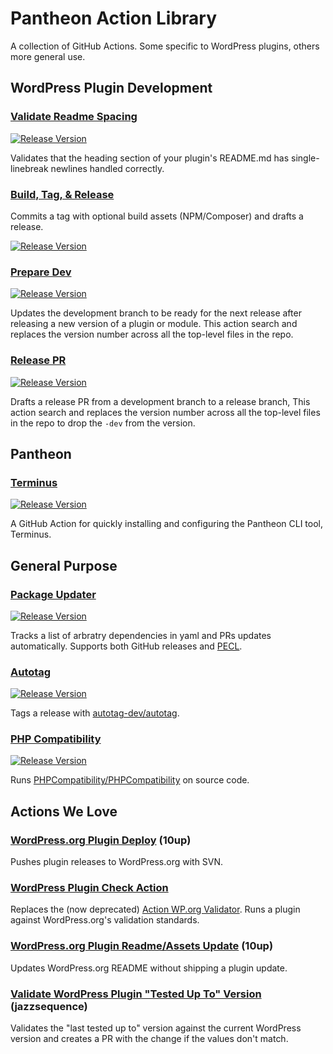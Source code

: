 # Pantheon Action Library

A collection of GitHub Actions. Some specific to WordPress plugins, others more general use.

## WordPress Plugin Development

### [Validate Readme Spacing](https://github.com/pantheon-systems/validate-readme-spacing)

[![Release Version](https://img.shields.io/github/release/pantheon-systems/validate-readme-spacing.svg)](https://github.com/pantheon-systems/validate-readme-spacing/releases/latest)

Validates that the heading section of your plugin's README.md has single-linebreak newlines handled correctly.

### [Build, Tag, & Release](https://github.com/pantheon-systems/plugin-release-actions/?tab=readme-ov-file#build-tag-and-release)

Commits a tag with optional build assets (NPM/Composer) and drafts a release.

[![Release Version](https://img.shields.io/github/release/pantheon-systems/plugin-release-actions.svg)](https://github.com/pantheon-systems/plugin-release-actions/releases/latest)

### [Prepare Dev](https://github.com/pantheon-systems/plugin-release-actions/?tab=readme-ov-file#prepare-dev)

[![Release Version](https://img.shields.io/github/release/pantheon-systems/plugin-release-actions.svg)](https://github.com/pantheon-systems/plugin-release-actions/releases/latest)

Updates the development branch to be ready for the next release after releasing a new version of a plugin or module. This action search and replaces the version number across all the top-level files in the repo.

### [Release PR](https://github.com/pantheon-systems/plugin-release-actions/?tab=readme-ov-file#release-pr)

[![Release Version](https://img.shields.io/github/release/pantheon-systems/plugin-release-actions.svg)](https://github.com/pantheon-systems/plugin-release-actions/releases/latest)

Drafts a release PR from a development branch to a release branch, This action search and replaces the version number across all the top-level files in the repo to drop the `-dev` from the version.

## Pantheon

### [Terminus](https://github.com/pantheon-systems/terminus-github-actions)

[![Release Version](https://img.shields.io/github/release/pantheon-systems/terminus-github-actions.svg)](https://github.com/pantheon-systems/terminus-github-actions/releases/latest)

A GitHub Action for quickly installing and configuring the Pantheon CLI tool, Terminus.

## General Purpose

### [Package Updater](https://github.com/pantheon-systems/action-package-updater)

[![Release Version](https://img.shields.io/github/release/pantheon-systems/action-package-updater.svg)](https://github.com/pantheon-systems/action-package-updater/releases/latest)

Tracks a list of arbratry dependencies in yaml and PRs updates automatically. Supports both GitHub releases and [PECL](https://pecl.php.net/).

### [Autotag](https://github.com/pantheon-systems/action-autotag)

[![Release Version](https://img.shields.io/github/release/pantheon-systems/action-autotag.svg)](https://github.com/pantheon-systems/action-autotag/releases/latest)

Tags a release with [autotag-dev/autotag](https://github.com/autotag-dev/autotag).

### [PHP Compatibility](https://github.com/pantheon-systems/phpcompatibility-action)

[![Release Version](https://img.shields.io/github/release/pantheon-systems/phpcompatibility-action.svg)](https://github.com/pantheon-systems/phpcompatibility-action/releases/latest)

Runs [PHPCompatibility/PHPCompatibility](https://github.com/PHPCompatibility/PHPCompatibility) on source code.

## Actions We Love

### [WordPress.org Plugin Deploy](https://github.com/10up/action-wordpress-plugin-deploy) (10up)

Pushes plugin releases to WordPress.org with SVN.

### [WordPress Plugin Check Action](https://github.com/wordpress/plugin-check-action)

Replaces the (now deprecated) [Action WP.org Validator](https://github.com/pantheon-systems/action-wporg-validator). Runs a plugin against WordPress.org's validation standards.

### [WordPress.org Plugin Readme/Assets Update](https://github.com/10up/action-wordpress-plugin-asset-update) (10up)

Updates WordPress.org README without shipping a plugin update.

### [Validate WordPress Plugin "Tested Up To" Version](https://github.com/jazzsequence/action-validate-plugin-version) (jazzsequence)

Validates the "last tested up to" version against the current WordPress version and creates a PR with the change if the values don't match.
